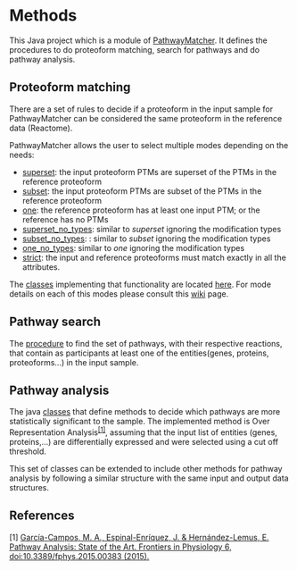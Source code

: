 # Methods

This Java project which is a module of [PathwayMatcher](https://github.com/PathwayAnalysisPlatform/PathwayMatcher).
It defines the procedures to do proteoform matching, search for pathways and do pathway analysis.

## Proteoform matching

There are a set of rules to decide if a proteoform in the input sample for PathwayMatcher can be
considered the same proteoform in the reference data (Reactome). 

PathwayMatcher allows the user to select multiple modes depending on the needs:
* [superset](https://github.com/PathwayAnalysisPlatform/PathwayMatcher/wiki/Proteoform-matching#superset): the input proteoform PTMs are superset of the PTMs in the reference proteoform
* [subset](https://github.com/PathwayAnalysisPlatform/PathwayMatcher/wiki/Proteoform-matching#subset): the input proteoform PTMs are subset of the PTMs in the reference proteoform
* [one](https://github.com/PathwayAnalysisPlatform/PathwayMatcher/wiki/Proteoform-matching#one): the reference proteoform has at least one input PTM; or the reference has no PTMs
* [superset_no_types](https://github.com/PathwayAnalysisPlatform/PathwayMatcher/wiki/Proteoform-matching#superset): similar to _superset_ ignoring the modification types
* [subset_no_types](https://github.com/PathwayAnalysisPlatform/PathwayMatcher/wiki/Proteoform-matching#subset): : similar to _subset_ ignoring the modification types
* [one_no_types](https://github.com/PathwayAnalysisPlatform/PathwayMatcher/wiki/Proteoform-matching#one): similar to _one_ ignoring the modification types
* [strict](https://github.com/PathwayAnalysisPlatform/PathwayMatcher/wiki/Proteoform-matching#strict): the input and reference proteoforms must match exactly in all the attributes.

The [classes](https://github.com/PathwayAnalysisPlatform/Methods/tree/master/src/main/java/no/uib/pap/methods/search) implementing that functionality are located [here](https://github.com/PathwayAnalysisPlatform/Methods/tree/master/src/main/java/no/uib/pap/methods/search). For mode details on each of this modes please consult this [wiki](https://github.com/PathwayAnalysisPlatform/PathwayMatcher/wiki/Proteoform-matching) page.

## Pathway search

The [procedure](https://github.com/PathwayAnalysisPlatform/Methods/blob/master/src/main/java/no/uib/pap/methods/search/Search.java) to find the set of pathways, with their respective reactions, that contain as participants at least one of the entities(genes, proteins, proteoforms...) in the input sample.

## Pathway analysis

The java [classes](https://github.com/PathwayAnalysisPlatform/Methods/tree/master/src/main/java/no/uib/pap/methods/analysis/ora) that define methods to decide which pathways are more statistically significant to the sample. The implemented method is Over Representation Analysis<sup>[\[1\]](#references)</sup>, assuming that the input list of entities (genes, proteins,...) are differentially expressed and were selected using a cut off threshold.

This set of classes can be extended to include other methods for pathway analysis
by following a similar structure with the same input and output data structures.

## References

\[1\] [García-Campos, M. A., Espinal-Enríquez, J. & Hernández-Lemus, E. Pathway Analysis: State of the Art. Frontiers in Physiology 6, doi:10.3389/fphys.2015.00383 (2015).](https://www.frontiersin.org/articles/10.3389/fphys.2015.00383/full)